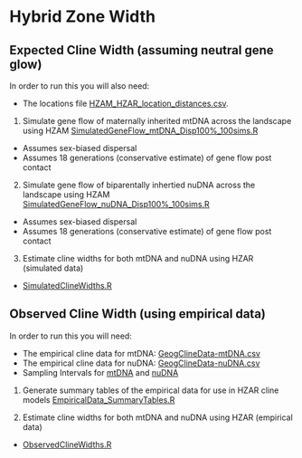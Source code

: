 # Hybrid Zone Width

## Expected Cline Width (assuming neutral gene glow)

In order to run this you will also need:
* The locations file [HZAM_HZAR_location_distances.csv](https://github.com/squisquater/Red-Fox-Hybrid-Zone-Dynamics/blob/main/06.Hybrid-Zone-Width/HZAM_HZAR_location_distances.csv).

01. Simulate gene flow of maternally inherited mtDNA across the landscape using HZAM [SimulatedGeneFlow_mtDNA_Disp100%_100sims.R](https://github.com/squisquater/Red-Fox-Hybrid-Zone-Dynamics/blob/main/06.Hybrid-Zone-Width/SimulatedGeneFlow_mtDNA_Disp100%25_100sims.R)
  * Assumes sex-biased dispersal
  * Assumes 18 generations (conservative estimate) of gene flow post contact
  
02. Simulate gene flow of biparentally inhertied nuDNA across the landscape using HZAM [SimulatedGeneFlow_nuDNA_Disp100%_100sims.R](https://github.com/squisquater/Red-Fox-Hybrid-Zone-Dynamics/blob/main/06.Hybrid-Zone-Width/SimulatedGeneFlow_nuDNA_Disp100%25_100sims.R)
  * Assumes sex-biased dispersal
  * Assumes 18 generations (conservative estimate) of gene flow post contact
  
03. Estimate cline widths for both mtDNA and nuDNA using HZAR (simulated data)
  * [SimulatedClineWidths.R](https://github.com/squisquater/Red-Fox-Hybrid-Zone-Dynamics/blob/main/06.Hybrid-Zone-Width/SimulatedClineWidths.R)

## Observed Cline Width (using empirical data)
In order to run this you will need:
* The empirical cline data for mtDNA: [GeogClineData-mtDNA.csv](https://github.com/squisquater/Red-Fox-Hybrid-Zone-Dynamics/blob/main/06.Hybrid-Zone-Width/GeogClineData-mtDNA.csv)
* The empirical cline data for nuDNA: [GeogClineData-nuDNA.csv](https://github.com/squisquater/Red-Fox-Hybrid-Zone-Dynamics/blob/main/06.Hybrid-Zone-Width/GeogClineData-nuDNA.csv)
* Sampling Intervals for [mtDNA](https://github.com/squisquater/Red-Fox-Hybrid-Zone-Dynamics/blob/main/06.Hybrid-Zone-Width/GeogCline-SamplingIntervals-mtDNA.csv) and [nuDNA](https://github.com/squisquater/Red-Fox-Hybrid-Zone-Dynamics/blob/main/06.Hybrid-Zone-Width/GeogCline-SamplingIntervals-nuDNA.csv)

01. Generate summary tables of the empirical data for use in HZAR cline models [EmpiricalData_SummaryTables.R](https://github.com/squisquater/Red-Fox-Hybrid-Zone-Dynamics/blob/main/06.Hybrid-Zone-Width/EmpiricalData_SummaryTables.R)

3. Estimate cline widths for both mtDNA and nuDNA using HZAR (empirical data)
 * [ObservedClineWidths.R](https://github.com/squisquater/Red-Fox-Hybrid-Zone-Dynamics/blob/main/06.Hybrid-Zone-Width/ObservedClineWidths.R)
